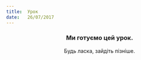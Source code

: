 ```yaml
---
title:  Урок
date:   26/07/2017
---
```


### <center>Ми готуємо цей урок.</center>
<center>Будь ласка, зайдіть пізніше.</center>